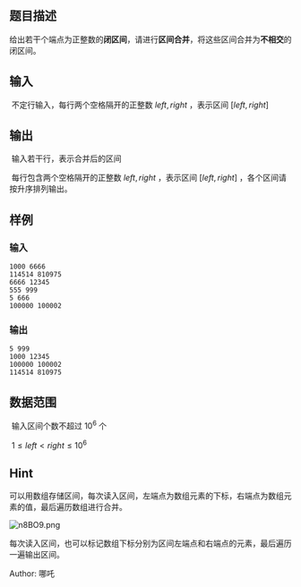 ## 题目描述

​	给出若干个端点为正整数的**闭区间**，请进行**区间合并**，将这些区间合并为**不相交**的闭区间。

## 输入

​	不定行输入，每行两个空格隔开的正整数 $left, right$ ，表示区间 $[left, right]$ 

## 输出

​	输入若干行，表示合并后的区间

​	每行包含两个空格隔开的正整数 $left, right$ ，表示区间 $[left, right]$ ，各个区间请按升序排列输出。

## 样例

### 输入

    1000 6666
    114514 810975
    6666 12345
    555 999
    5 666
    100000 100002

### 输出

    5 999
    1000 12345
    100000 100002
    114514 810975

## 数据范围

​	输入区间个数不超过 $10^6$ 个

​	 $1\le left < right \le 10^6$ 

## Hint

​	可以用数组存储区间，每次读入区间，左端点为数组元素的下标，右端点为数组元素的值，最后遍历数组进行合并。

![n8BO9.png](https://i.imgs.ovh/2023/11/16/n8BO9.png)

​	每次读入区间，也可以标记数组下标分别为区间左端点和右端点的元素，最后遍历一遍输出区间。

Author: 哪吒